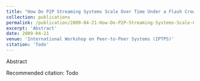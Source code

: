 ```yaml
---
title: "How Do P2P Streaming Systems Scale Over Time Under a Flash Crowd?"
collection: publications
permalink: /publication/2009-04-21-How-Do-P2P-Streaming-Systems-Scale-Over-Time-Under-a-Flash-Crowd
excerpt: 'Abstract'
date: 2009-04-21
venue: 'International Workshop on Peer-to-Peer Systems (IPTPS)'
citation: 'Todo'
---
```

Abstract

Recommended citation: Todo